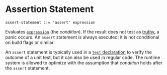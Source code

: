 # Assertion Statement

```ebnf
assert-statement ::= 'assert' expression
```

Evaluates [`expression`](../expressions.md) (the *condition*). If the result
does not test as [truthy](../expressions/control/if.md#truthiness), a panic
occurs. An `assert` statement is always executed; it is not conditional on build
flags or similar.

<!-- TODO: Link to panic definition. -->

An `assert` statement is typically used in a
[`test` declaration](../declarations/test.md) to verify the outcome of a unit
test, but it can also be used in regular code. The runtime system is allowed to
optimize with the assumption that *condition* holds after the `assert`
statement.
